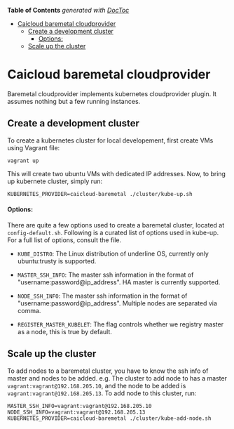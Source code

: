 <!-- START doctoc generated TOC please keep comment here to allow auto update -->
<!-- DON'T EDIT THIS SECTION, INSTEAD RE-RUN doctoc TO UPDATE -->
**Table of Contents**  *generated with [DocToc](https://github.com/thlorenz/doctoc)*

- [Caicloud baremetal cloudprovider](#caicloud-baremetal-cloudprovider)
  - [Create a development cluster](#create-a-development-cluster)
      - [Options:](#options)
  - [Scale up the cluster](#scale-up-the-cluster)

<!-- END doctoc generated TOC please keep comment here to allow auto update -->

# Caicloud baremetal cloudprovider

Baremetal cloudprovider implements kubernetes cloudprovider plugin. It assumes nothing but a few running instances.

## Create a development cluster

To create a kubernetes cluster for local developement, first create VMs using Vagrant file:
```
vagrant up
```

This will create two ubuntu VMs with dedicated IP addresses. Now, to bring up kubernete cluster, simply run:
```
KUBERNETES_PROVIDER=caicloud-baremetal ./cluster/kube-up.sh
```



#### Options:

There are quite a few options used to create a baremetal cluster, located at `config-default.sh`. Following is a curated list of options
used in kube-up. For a full list of options, consult the file.

* `KUBE_DISTRO`: The Linux distribution of underline OS, currently only ubuntu:trusty is supported.

* `MASTER_SSH_INFO`: The master ssh information in the format of "username:password@ip_address". HA master is currently supported.

* `NODE_SSH_INFO`: The master ssh information in the format of "username:password@ip_address". Multiple nodes are separated via comma.

* `REGISTER_MASTER_KUBELET`: The flag controls whether we registry master as a node, this is true by default.



## Scale up the cluster
To add nodes to a baremetal cluster, you have to know the ssh info of master and nodes to be added. e.g. The cluster to add node to has a master `vagrant:vagrant@192.168.205.10`, and the node to be added is `vagrant:vagrant@192.168.205.13`. To add node to this cluster, run:
```
MASTER_SSH_INFO=vagrant:vagrant@192.168.205.10 NODE_SSH_INFO=vagrant:vagrant@192.168.205.13 KUBERNETES_PROVIDER=caicloud-baremetal ./cluster/kube-add-node.sh
```
